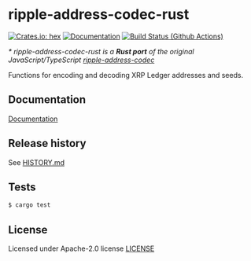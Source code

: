 # ripple-address-codec-rust
[![Crates.io: hex](https://img.shields.io/crates/v/ripple-address-codec.svg)](https://crates.io/crates/ripple-address-codec)
[![Documentation](https://docs.rs/ripple-address-codec/badge.svg)](https://docs.rs/ripple-address-codec)
[![Build Status (Github Actions)](https://github.com/otov4its/ripple-address-codec-rust/workflows/ci/badge.svg?master)](https://github.com/otov4its/ripple-address-codec-rust/actions)

_\* ripple-address-codec-rust is a **Rust port** of the original JavaScript/TypeScript [ripple-address-codec](https://github.com/ripple/ripple-address-codec)_

Functions for encoding and decoding XRP Ledger addresses and seeds.

## Documentation

[Documentation](https://docs.rs/ripple-address-codec/)

## Release history

See [HISTORY.md](HISTORY.md)

## Tests

```bash
$ cargo test
```

## License

Licensed under Apache-2.0 license [LICENSE](LICENSE)
